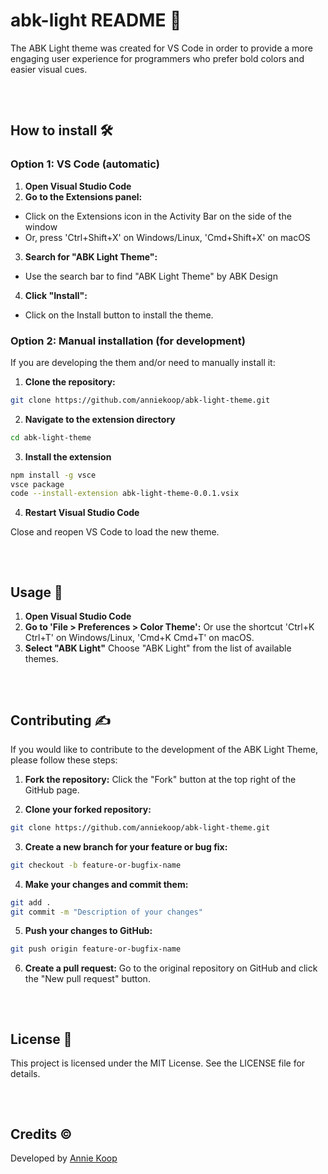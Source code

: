<!--Created by Annie Koop-->
<div style="padding-top: 2rem;"></div>

# abk-light README 📖

The ABK Light theme was created for VS Code in order to provide a more engaging user experience for programmers who prefer bold colors and easier visual cues. 

<div style="height: 2rem;"></div>

## How to install 🛠️

### Option 1: VS Code (automatic)

1. **Open Visual Studio Code**
2. **Go to the Extensions panel:**
- Click on the Extensions icon in the Activity Bar on the side of the window
- Or, press 'Ctrl+Shift+X' on Windows/Linux, 'Cmd+Shift+X' on macOS
3. **Search for "ABK Light Theme":**
- Use the search bar to find "ABK Light Theme" by ABK Design
4. **Click "Install":**
- Click on the Install button to install the theme.

### Option 2: Manual installation (for development)

If you are developing the them and/or need to manually install it:

1. **Clone the repository:**
```sh
git clone https://github.com/anniekoop/abk-light-theme.git
```
2. **Navigate to the extension directory**
```sh
cd abk-light-theme
```
3. **Install the extension**
```sh
npm install -g vsce
vsce package
code --install-extension abk-light-theme-0.0.1.vsix
```
4. **Restart Visual Studio Code**

Close and reopen VS Code to load the new theme.

<div style="height: 2rem;"></div>

## Usage 🎨

1. **Open Visual Studio Code**
2. **Go to 'File > Preferences > Color Theme':**
Or use the shortcut 'Ctrl+K Ctrl+T' on Windows/Linux, 'Cmd+K Cmd+T' on macOS.
3. **Select "ABK Light"**
Choose "ABK Light" from the list of available themes.

<div style="height: 2rem;"></div>

## Contributing ✍️

If you would like to contribute to the development of the ABK Light Theme, please follow these steps:

1. **Fork the repository:**
Click the "Fork" button at the top right of the GitHub page.

2. **Clone your forked repository:**
```sh
git clone https://github.com/anniekoop/abk-light-theme.git
```

3. **Create a new branch for your feature or bug fix:**

```sh 
git checkout -b feature-or-bugfix-name
```

4. **Make your changes and commit them:**
```sh
git add .
git commit -m "Description of your changes"
```

5. **Push your changes to GitHub:**
```sh
git push origin feature-or-bugfix-name
```

6. **Create a pull request:**
Go to the original repository on GitHub and click the "New pull request" button.

<div style="height: 2rem;"></div>

## License 📄

This project is licensed under the MIT License. See the LICENSE file for details.

<div style="height: 2rem;"></div>

## Credits ©

Developed by [Annie Koop](https://anniekoopdesign.com) 
